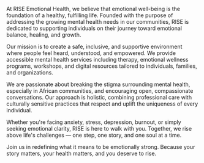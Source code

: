 At RISE Emotional Health, we believe that emotional well-being is the foundation of a healthy, fulfilling life. Founded with the purpose of addressing the growing mental health needs in our communities, RISE is dedicated to supporting individuals on their journey toward emotional balance, healing, and growth.

Our mission is to create a safe, inclusive, and supportive environment where people feel heard, understood, and empowered. We provide accessible mental health services including therapy, emotional wellness programs, workshops, and digital resources tailored to individuals, families, and organizations.

We are passionate about breaking the stigma surrounding mental health, especially in African communities, and encouraging open, compassionate conversations. Our approach is holistic, combining professional care with culturally sensitive practices that respect and uplift the uniqueness of every individual.

Whether you're facing anxiety, stress, depression, burnout, or simply seeking emotional clarity, RISE is here to walk with you. Together, we rise above life's challenges — one step, one story, and one soul at a time.

Join us in redefining what it means to be emotionally strong. Because your story matters, your health matters, and you deserve to rise.
